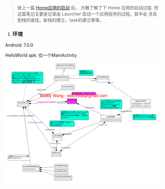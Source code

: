 > 继上一篇 [Home应用的启动](https://wbo4958.github.io/2016-11-18-android_home_starting) 后，
大概了解了下 Home 应用的启动过程.
> 而这篇笔记主要是记录由 Launcher 启动一个应用程序的过程。其中会
涉及到栈的查找，新栈的建立，task的建立等等。

1. ### 环境

Android: 7.0.0

HelloWorld apk: 仅一个MainActivity

<div align="center">
    <img src="/assets/images/android/system_server/SystemServer_context.png"
    alt="xxx图"/>
</div>
